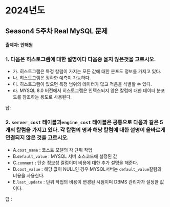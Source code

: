 # 2024년도
## Season4 5주차 Real MySQL 문제
#### 출제자: 안해원

### 1. 다음은 히스토그램에 대한 설명이다 다음중 옳지 않은것을 고르시오.

- 가. 히스토그램은 특정 칼럼이 가지는 모든 값에 대한 분포도 정보를 가지고 있다.
- 나. 히스토그램은 정확한 예측이 가능하다.
- 다. 히스토그램이 있으면 특정 범위의 데이터가 많고 적음을 식별할 수 있다.
- 라. MYSQL 8.0 버전에서 히스토그램은 인덱스되지 않은 칼럼에 대한 데이터 분포도를 참조하는 용도로 사용된다.

답: 


### 2. `server_cost` 테이블과`engine_cost` 테이블은 공통으로 다음과 같은 5개의 칼럼을 가지고 있다. 각 칼럼의 명과 해당 칼럼에 대한 설명이 올바르게 연결되지 않은 것을 고르시오.

- A.`cost_name` : 코스트 모델의 각 단위 작업
- B.`default_value` : MYSQL 서버 소스코드에 설정된 값
- C.`comment` : 단순 정보성 컬럼이며 비용에 대한 추가 설명을 해준다.
- D.`cost_value` : 해당 값이 NULL인 경우 MYSQL서버는 `default_value`칼럼의 비용을 사용한다.
- E.`last_update` : 단위 작업의 비용이 변경된 시점이며 DBMS 관리자가 설정한 값이다.

답 : 
